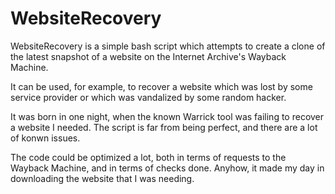 # WebsiteRecovery

WebsiteRecovery is a simple bash script which attempts to create a clone of the latest snapshot of a website on the Internet Archive's Wayback Machine.

It can be used, for example, to recover a website which was lost by some service provider or which was vandalized by some random hacker.

It was born in one night, when the known Warrick tool was failing to recover a website I needed.
The script is far from being perfect, and there are a lot of konwn issues.

The code could be optimized a lot, both in terms of requests to the Wayback Machine, and in terms of checks done. Anyhow, it made my day in downloading the website that I was needing.
